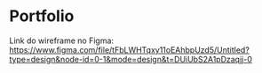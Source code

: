 # Portfolio
Link do wireframe no Figma:
https://www.figma.com/file/tFbLWHTqxy11oEAhbpUzd5/Untitled?type=design&node-id=0-1&mode=design&t=DUiUbS2A1pDzaqjj-0

